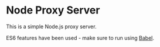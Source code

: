 Node Proxy Server
===
This is a simple Node.js proxy server.

ES6 features have been used - make sure to run using [Babel](https://babeljs.io).